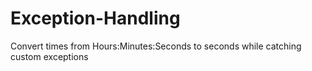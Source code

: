 # Exception-Handling
Convert times from Hours:Minutes:Seconds to seconds while catching custom exceptions
